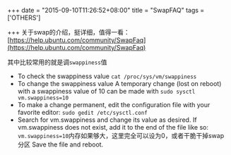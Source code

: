 +++
date = "2015-09-10T11:26:52+08:00"
title = "SwapFAQ"
tags = ['OTHERS']

+++
关于swap的介绍，挺详细，值得一看：
[https://help.ubuntu.com/community/SwapFaq](https://help.ubuntu.com/community/SwapFaq)

其中比较常用的就是调`swappiness`值

- To check the swappiness value
`cat /proc/sys/vm/swappiness`
- To change the swappiness value A temporary change (lost on reboot) with a swappiness value of 10 can be made with
`sudo sysctl vm.swappiness=10`
- To make a change permanent, edit the configuration file with your favorite editor:
`sudo gedit /etc/sysctl.conf`
-  Search for vm.swappiness and change its value as desired. If vm.swappiness does not exist, add it to the end of the file like so:
`vm.swappiness=10`内存如果够大，这里完全可以设为0，或者干脆干掉swap分区
Save the file and reboot.

